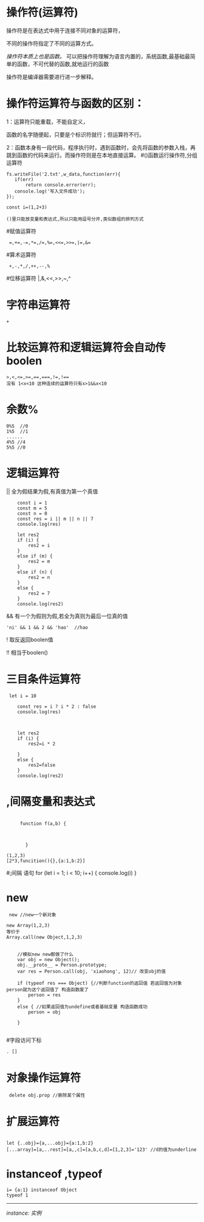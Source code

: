
# 操作符(运算符)



操作符是在表达式中用于连接不同对象的运算符，

不同的操作符指定了不同的运算方式。

_操作符本质上也是函数。_ 可以把操作符理解为语言内置的，系统函数,最基础最简单的函数，不可代替的函数,就地运行的函数

操作符是编译器需要进行进一步解释。

# 操作符运算符与函数的区别：

1：运算符只能重载，不能自定义，

函数的名字随便起，只要是个标识符就行；但运算符不行。

2：函数本身有一段代码，程序执行时，遇到函数时，会先将函数的参数入栈，再跳到函数的代码来运行。而操作符则是在本地直接运算。
#()函数运行操作符,分组运算符
 ```
fs.writeFile('2.txt',w_data,function(err){
    if(err)
        return console.error(err);
    console.log('写入文件成功');
});
```
```
const i=(1,2+3)
```
```
()里只能放变量和表达式,所以只能用逗号分开,类似数组的排列方式
```
#赋值运算符
    
     =,+=,-=,*=,/=,%=,<<=,>>=,|=,&=

#算术运算符

     +,-,*,/,++,--,%


#位移运算符
    |,&,<<,>>,~,^

# 字符串运算符
    +

# 比较运算符和逻辑运算符会自动传boolen

    >,<,<=,>=,==,===,!=,!==  
    没有 1<x<10 这种连续的运算符只有x>1&&x<10
# 余数%

```
0%5  //0
1%5  //1
......
4%5 //4
5%5 //0

```
#  逻辑运算符
|| 全为假结果为假,有真值为第一个真值

```
    const i = 1
    const m = 5
    const n = 0
    const res = i || m || n || 7
    console.log(res)
```
```
    let res2
    if (i) {
        res2 = i
    }
    else if (m) {
        res2 = m
    }
    else if (n) {
        res2 = n
    }
    else {
        res2 = 7
    }
    console.log(res2)
```

&&  有一个为假则为假,若全为真则为最后一位真的值

    'ni' && 1 && 2 && 'hao'  //hao


! 取反返回boolen值

!! 相当于boolen()

# 三目条件运算符

```
 let i = 10

    const res = i ? i * 2 : false
    console.log(res)
```
```


    let res2
    if (i) {
        res2=i * 2

    }
    else {
        res2=false
    }
    console.log(res2)

```

# ,间隔变量和表达式 
````

     function f(a,b) {



       }
````
```
(1,2,3)
[2*3,funcition(){},{a:1,b:2}]
```
#;间隔 语句
    for (let i = 1; i < 10; i++) {
        console.log(i)
    }
# new
`````
 new //new一个新对象
`````
```
new Array(1,2,3) 
等价于
Array.call(new Object,1,2,3)
```

```

    //模拟new new都做了什么
    var obj = new Object();
    obj.__proto__ = Person.prototype;
    var res = Person.call(obj, 'xiaohong', 12)// 改变obj的值

    if (typeof res === Object) {//判断function的返回值 若返回值为对象 person就为这个返回值了 构造函数废了
        person = res
    }
    else { //如果返回值为undefine或者基础变量 构造函数成功
        person = obj

    }


```

#字段访问下标

    . []

# 对象操作运算符
```
 delete obj.prop //删除某个属性 
```
# 扩展运算符

```

let {..obj}={a,...obj}={a:1,b:2}
[...array]=[a,..rest]=[a,,c]=[a,b,c,d]=[1,2,3]='123' //d的值为underline
```



#  instanceof ,typeof

```
i= {a:1} instanceof Object
typeof 1
```


------------------


_instance: 实例_

